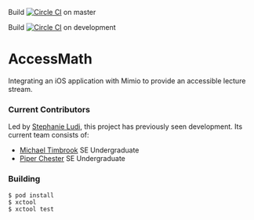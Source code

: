 Build [![Circle CI](https://circleci.com/gh/RITAccess/accessmath/tree/master.svg?style=svg)](https://circleci.com/gh/RITAccess/accessmath/tree/master) on master

Build [![Circle CI](https://circleci.com/gh/RITAccess/accessmath/tree/development.svg?style=svg)](https://circleci.com/gh/RITAccess/accessmath/tree/development) on development

AccessMath
==========
Integrating an iOS application with Mimio to provide an accessible lecture stream.

### Current Contributors
Led by [Stephanie Ludi](https://github.com/retrogamer80s), this project has previously seen development. Its current team consists of:
* [Michael Timbrook](https://github.com/7imbrook) SE Undergraduate 
* [Piper Chester](https://github.com/piperchester) SE Undergraduate 

### Building
```
$ pod install
$ xctool
$ xctool test
```
